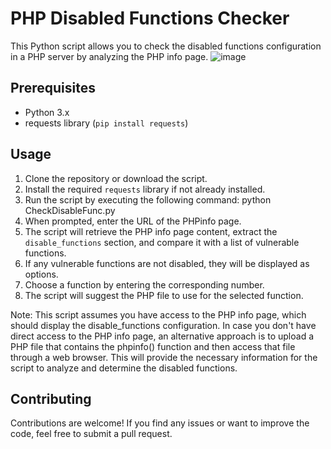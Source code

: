 # PHP Disabled Functions Checker

This Python script allows you to check the disabled functions configuration in a PHP server by analyzing the PHP info page.
![image](https://github.com/d4rkiZ/CheckDisableFunc.py/assets/97190263/7ee311d5-93f9-4f67-a297-5cae5d10b617)

## Prerequisites

- Python 3.x
- requests library (`pip install requests`)

## Usage

1. Clone the repository or download the script.
2. Install the required `requests` library if not already installed.
3. Run the script by executing the following command: python CheckDisableFunc.py
4. When prompted, enter the URL of the PHPinfo page.
5. The script will retrieve the PHP info page content, extract the `disable_functions` section, and compare it with a list of vulnerable functions.
6. If any vulnerable functions are not disabled, they will be displayed as options.
7. Choose a function by entering the corresponding number.
8. The script will suggest the PHP file to use for the selected function.

Note: This script assumes you have access to the PHP info page, which should display the disable_functions configuration. In case you don't have direct access to the PHP info page, an alternative approach is to upload a PHP file that contains the phpinfo() function and then access that file through a web browser. This will provide the necessary information for the script to analyze and determine the disabled functions. 

## Contributing

Contributions are welcome! If you find any issues or want to improve the code, feel free to submit a pull request.
